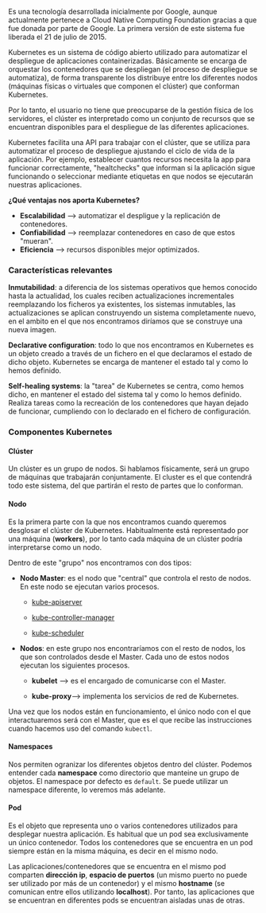 Es una tecnología desarrollada inicialmente por Google, aunque actualmente pertenece a Cloud Native Computing Foundation gracias a que fue donada por parte de Google. La primera versión de este sistema fue liberada el 21 de julio de 2015.

Kubernetes es un sistema de código abierto utilizado para automatizar el despliegue de aplicaciones containerizadas. Básicamente se encarga de orquestar los contenedores que se despliegan (el proceso de despliegue se automatiza), de forma transparente los distribuye entre los diferentes nodos (máquinas físicas o virtuales que componen el clúster) que conforman Kubernetes.

Por lo tanto, el usuario no tiene que preocuparse de la gestión física de los servidores, el clúster es interpretado como un conjunto de recursos que se encuentran disponibles para el despliegue de las diferentes aplicaciones.

Kubernetes facilita una API para trabajar con el clúster, que se utiliza para automatizar el proceso de despliegue ajustando el ciclo de vida de la aplicación. Por ejemplo, establecer cuantos recursos necesita la app para funcionar correctamente, "healtchecks" que informan si la aplicación sigue funcionando o seleccionar mediante etiquetas en que nodos se ejecutarán nuestras aplicaciones.

**¿Qué ventajas nos aporta Kubernetes?**

- **Escalabilidad** --> automatizar el despligue y la replicación de contenedores.
- **Confiabilidad** --> reemplazar contenedores en caso de que estos "mueran".
- **Eficiencia** --> recursos disponibles mejor optimizados.

### Características relevantes

**Inmutabilidad**: a diferencia de los sistemas operativos que hemos conocido hasta la actualidad, los cuales reciben actualizaciones incrementales reemplazando los ficheros ya existentes, los sistemas inmutables, las actualizaciones se aplican construyendo un sistema completamente nuevo, en el ambito en el que nos encontramos diríamos que se construye una nueva imagen.

**Declarative configuration**: todo lo que nos encontramos en Kubernetes es un objeto creado a través de un fichero en el que declaramos el estado de dicho objeto. Kubernetes se encarga de mantener el estado tal y como lo hemos definido.

**Self-healing systems**: la "tarea" de Kubernetes se centra, como hemos dicho, en mantener el estado del sistema tal y como lo hemos definido. Realiza tareas como la recreación de los contenedores que hayan dejado de funcionar, cumpliendo con lo declarado en el fichero de configuración.

### Componentes Kubernetes

#### Clúster

Un clúster es un grupo de nodos. Si hablamos físicamente, será un grupo de máquinas que trabajarán conjuntamente. El cluster es el que contendrá todo este sistema, del que partirán el resto de partes que lo conforman.

#### Nodo

Es la primera parte con la que nos encontramos cuando queremos desglosar el clúster de Kubernetes. Habitualmente está representado por una máquina (**workers**), por lo tanto cada máquina de un clúster podría interpretarse como un nodo.

Dentro de este "grupo" nos encontramos con dos tipos:

- **Nodo Master**: es el nodo que "central" que controla el resto de nodos. En este nodo se ejecutan varios procesos.
  
  * [kube-apiserver](https://kubernetes.io/docs/reference/command-line-tools-reference/kube-apiserver/)
  - [kube-controller-manager](%5Bhttps://kubernetes.io/docs/reference/command-line-tools-reference/kube-controller-manager/)
  
  - [kube-scheduler](https://kubernetes.io/docs/reference/command-line-tools-reference/kube-scheduler/)

- **Nodos**: en este grupo nos encontraríamos con el resto de nodos, los que son controlados desde el Master. Cada uno de estos nodos ejecutan los siguientes procesos.
  
  - **kubelet** --> es el encargado de comunicarse con el Master.
  
  - **kube-proxy**--> implementa los servicios de red de Kubernetes.

Una vez que los nodos están en funcionamiento, el único nodo con el que interactuaremos será con el Master, que es el que recibe las instrucciones cuando hacemos uso del comando `kubectl`.

#### Namespaces

Nos permiten ogranizar los diferentes objetos dentro del clúster. Podemos entender cada **namespace** como directorio que manteine un grupo de objetos. El namespace por defecto es `default`. Se puede utilizar un namespace diferente, lo veremos más adelante.

#### Pod

Es el objeto que representa uno o varios contenedores utilizados para desplegar nuestra aplicación. Es habitual que un pod sea exclusivamente un único contenedor. Todos los contenedores que se encuentra en un pod siempre están en la misma máquina, es decir en el mismo nodo.

Las aplicaciones/contenedores que se encuentra en el mismo pod comparten **dirección ip**, **espacio de puertos** (un mismo puerto no puede ser utilizado por más de un contenedor) y el mismo **hostname** (se comunican entre ellos utilizando **localhost**). Por tanto, las aplicaciones que se encuentran en diferentes pods se encuentran aisladas unas de otras.
